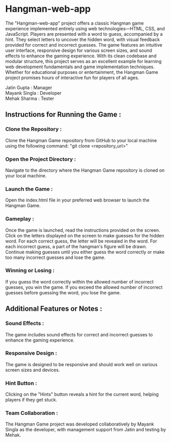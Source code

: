 # Hangman-web-app

The "Hangman-web-app" project offers a classic Hangman game experience implemented entirely using web technologies—HTML, CSS, and JavaScript. Players are presented with a word to guess, accompanied by a hint. They select letters to uncover the hidden word, with visual feedback provided for correct and incorrect guesses. The game features an intuitive user interface, responsive design for various screen sizes, and sound effects to enhance the gaming experience. With its clean codebase and modular structure, this project serves as an excellent example for learning web development fundamentals and game implementation techniques. Whether for educational purposes or entertainment, the Hangman Game project promises hours of interactive fun for players of all ages.

Jatin Gupta : Manager <br>
Mayank Singla : Developer <br>
Mehak Sharma : Tester

## Instructions for Running the Game :

### Clone the Repository :
Clone the Hangman Game repository from GitHub to your local machine using the following command:
"git clone <repository_url>"

### Open the Project Directory :
Navigate to the directory where the Hangman Game repository is cloned on your local machine.

### Launch the Game :
Open the index.html file in your preferred web browser to launch the Hangman Game.

### Gameplay :
Once the game is launched, read the instructions provided on the screen.
Click on the letters displayed on the screen to make guesses for the hidden word.
For each correct guess, the letter will be revealed in the word.
For each incorrect guess, a part of the hangman's figure will be drawn.
Continue making guesses until you either guess the word correctly or make too many incorrect guesses and lose the game.

### Winning or Losing :
If you guess the word correctly within the allowed number of incorrect guesses, you win the game.
If you exceed the allowed number of incorrect guesses before guessing the word, you lose the game.

## Additional Features or Notes :

### Sound Effects :
The game includes sound effects for correct and incorrect guesses to enhance the gaming experience.

### Responsive Design :
The game is designed to be responsive and should work well on various screen sizes and devices.

### Hint Button :
Clicking on the "Hints" button reveals a hint for the current word, helping players if they get stuck.

### Team Collaboration :
The Hangman Game project was developed collaboratively by Mayank Singla as the developer, with management support from Jatin and testing by Mehak.
